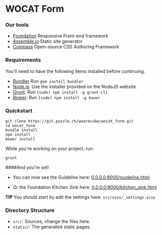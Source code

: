 # WOCAT Form

### Our tools

* [Foundation](http://foundation.zurb.com/docs/) Responsive Front-end framework
* [Assemble.io](http://assemble.io/) Static site generator
* [Compass](http://compass-style.org/) Open-source CSS Authoring Framework

### Requirements

You'll need to have the following items installed before continuing.

  * [Bundler](http://bundler.io/) Run `gem install bundler`
  * [Node.js](http://nodejs.org): Use the installer provided on the NodeJS website.
  * [Grunt](http://gruntjs.com/): Run `[sudo] npm install -g grunt-cli`
  * [Bower](http://bower.io): Run `[sudo] npm install -g bower`


### Quickstart

    git clone https://git.puzzle.ch/wearecube/wocat_form.git
    cd wocat_form
    bundle install
    npm install
    bower install


While you're working on your project, run:

    grunt


####And you're set!

* You can now see the Guideline here: [0.0.0.0:8000/guideline.html](http://0.0.0.0:8000/guideline.html)

* Or the Foundation Kitchen Sink here: [0.0.0.0:8000/kitchen_sink.html](http://0.0.0.0:8000/kitchen_sink.html)

__TIP__ You should start by edit the settings here: `src/scss/_settings.scss`


### Directory Structure

  * `src/`: Sources, change the files here.
  * `static/`: The generated static pages.


